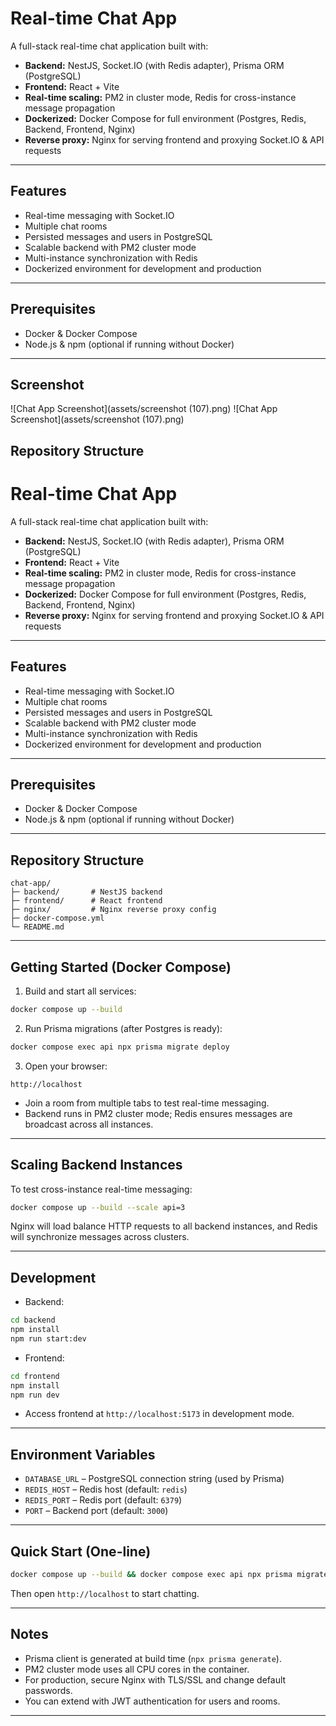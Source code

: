 # Real-time Chat App

A full-stack real-time chat application built with:

- **Backend:** NestJS, Socket.IO (with Redis adapter), Prisma ORM (PostgreSQL)
- **Frontend:** React + Vite
- **Real-time scaling:** PM2 in cluster mode, Redis for cross-instance message propagation
- **Dockerized:** Docker Compose for full environment (Postgres, Redis, Backend, Frontend, Nginx)
- **Reverse proxy:** Nginx for serving frontend and proxying Socket.IO & API requests

---

## Features

- Real-time messaging with Socket.IO
- Multiple chat rooms
- Persisted messages and users in PostgreSQL
- Scalable backend with PM2 cluster mode
- Multi-instance synchronization with Redis
- Dockerized environment for development and production

---

## Prerequisites

- Docker & Docker Compose
- Node.js & npm (optional if running without Docker)

---

## Screenshot

![Chat App Screenshot](assets/screenshot (107).png)
![Chat App Screenshot](assets/screenshot (107).png)

## Repository Structure

# Real-time Chat App

A full-stack real-time chat application built with:

* **Backend:** NestJS, Socket.IO (with Redis adapter), Prisma ORM (PostgreSQL)
* **Frontend:** React + Vite
* **Real-time scaling:** PM2 in cluster mode, Redis for cross-instance message propagation
* **Dockerized:** Docker Compose for full environment (Postgres, Redis, Backend, Frontend, Nginx)
* **Reverse proxy:** Nginx for serving frontend and proxying Socket.IO & API requests

---

## Features

* Real-time messaging with Socket.IO
* Multiple chat rooms
* Persisted messages and users in PostgreSQL
* Scalable backend with PM2 cluster mode
* Multi-instance synchronization with Redis
* Dockerized environment for development and production

---

## Prerequisites

* Docker & Docker Compose
* Node.js & npm (optional if running without Docker)

---

## Repository Structure

```
chat-app/
├─ backend/       # NestJS backend
├─ frontend/      # React frontend
├─ nginx/         # Nginx reverse proxy config
├─ docker-compose.yml
└─ README.md
```

---

## Getting Started (Docker Compose)

1. Build and start all services:

```bash
docker compose up --build
```

2. Run Prisma migrations (after Postgres is ready):

```bash
docker compose exec api npx prisma migrate deploy
```

3. Open your browser:

```
http://localhost
```

* Join a room from multiple tabs to test real-time messaging.
* Backend runs in PM2 cluster mode; Redis ensures messages are broadcast across all instances.

---

## Scaling Backend Instances

To test cross-instance real-time messaging:

```bash
docker compose up --build --scale api=3
```

Nginx will load balance HTTP requests to all backend instances, and Redis will synchronize messages across clusters.

---

## Development

* Backend:

```bash
cd backend
npm install
npm run start:dev
```

* Frontend:

```bash
cd frontend
npm install
npm run dev
```

* Access frontend at `http://localhost:5173` in development mode.

---

## Environment Variables

* `DATABASE_URL` – PostgreSQL connection string (used by Prisma)
* `REDIS_HOST` – Redis host (default: `redis`)
* `REDIS_PORT` – Redis port (default: `6379`)
* `PORT` – Backend port (default: `3000`)

---

## Quick Start (One-line)

```bash
docker compose up --build && docker compose exec api npx prisma migrate deploy
```

Then open `http://localhost` to start chatting.

---

## Notes

* Prisma client is generated at build time (`npx prisma generate`).
* PM2 cluster mode uses all CPU cores in the container.
* For production, secure Nginx with TLS/SSL and change default passwords.
* You can extend with JWT authentication for users and rooms.

---


